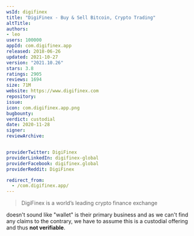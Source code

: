 ```yaml
---
wsId: digifinex
title: "DigiFinex - Buy & Sell Bitcoin, Crypto Trading"
altTitle: 
authors:
- leo
users: 100000
appId: com.digifinex.app
released: 2018-06-26
updated: 2021-10-27
version: "2021.10.26"
stars: 3.8
ratings: 2905
reviews: 1694
size: 71M
website: https://www.digifinex.com
repository: 
issue: 
icon: com.digifinex.app.png
bugbounty: 
verdict: custodial
date: 2020-11-28
signer: 
reviewArchive:


providerTwitter: DigiFinex
providerLinkedIn: digifinex-global
providerFacebook: digifinex.global
providerReddit: DigiFinex

redirect_from:
  - /com.digifinex.app/
---
```



> DigiFinex is a world’s leading crypto finance exchange

doesn't sound like "wallet" is their primary business and as we can't find any
claims to the contrary, we have to assume this is a custodial offering and thus
**not verifiable**.
